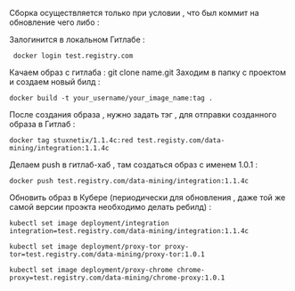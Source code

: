 Сборка осуществляется только при условии , что был коммит на обновление чего либо : 

Залогинится в локальном Гитлабе : 

```
 docker login test.registry.com
```

Качаем образ с гитлаба : 
git clone name.git
Заходим в папку с проектом и создаем новый билд :

```
docker build -t your_username/your_image_name:tag .
```

После создания образа , нужно задать тэг , для отправки созданного образа в Гитлаб :

```
docker tag stuxnetix/1.1.4c:red test.registy.com/data-mining/integration:1.1.4c
```

Делаем push в гитлаб-хаб , там создаться образ с именем 1.0.1 : 
```
docker push test.registry.com/data-mining/integration:1.1.4c
```
Обновить образ в Кубере (периодически для обновления , даже той же самой версии проэкта необходимо делать ребилд) : 
```
kubectl set image deployment/integration integration=test.registry.com/data-mining/integration:1.1.4c
```

```
kubectl set image deployment/proxy-tor proxy-tor=test.registry.com/data-mining/proxy-tor:1.0.1
```

```
kubectl set image deployment/proxy-chrome chrome-proxy=test.registry.com/data-mining/chrome-proxy:1.0.1
```
